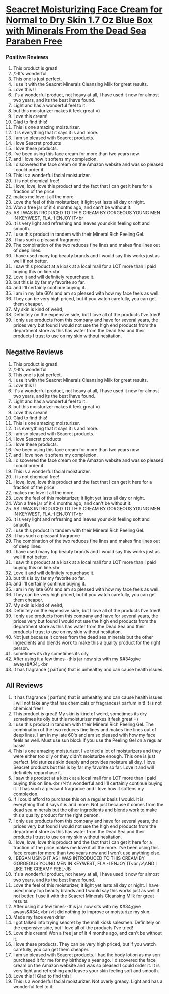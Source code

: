 # [Seacret Moisturizing Face Cream for Normal to Dry Skin 1.7 Oz Blue Box with Minerals From the Dead Sea Paraben Free](https://products.checkmycream.com/products/Seacret-Moisturizing-Face-Cream-for-Normal-to-Dry-Skin-1.7-Oz-Blue-Box-with-Minerals-From-the-Dead-Sea-Paraben-Free.html)

### Positive Reviews

<ol>
      <li>This product is great!</li>
      <li>/&gt;It&#x27;s wonderful</li>
      <li>This one is just perfect.</li>
      <li>I use it with the Seacret Minerals Cleansing Milk for great results.</li>
      <li>Love this !!</li>
      <li>It&#x27;s a wonderful product, not heavy at all, I have used it now for almost two years, and its the best Ihave found.</li>
      <li>Light and has a wonderful feel to it.</li>
      <li>but this moisturizer makes it feek great &#x3D;)</li>
      <li>Love this cream!  </li>
      <li>Glad to find this!</li>
      <li>This is one amazing moisturizer.  </li>
      <li>It is everything that it says it is and more.</li>
      <li>I am so pleased with Seacret products.  </li>
      <li>I love Seacret products</li>
      <li>I love these products.  </li>
      <li>I&#x27;ve been using this face cream for more than two years now</li>
      <li>and I love how it softens my complexion.</li>
      <li>I discovered the face cream on the Amazon website and was so pleased I could order it.  </li>
      <li>This is a wonderful facial moisturizer.  </li>
      <li>It is not chemical free!</li>
      <li>I love, love, love this product and the fact that I can get it here for a fraction of the price</li>
      <li>makes me love it all the more.  </li>
      <li>Love the feel of this moisturizer, it light yet lasts all day or night.  </li>
      <li>Won a free jar of it 4 months ago, and can&#x27;t be without it.</li>
      <li>AS I WAS INTRODUCED TO THIS CREAM BY GORGEOUS YOUNG MEN IN KEYWEST, FLA.-I ENJOY IT&lt;br</li>
      <li>It is very light and refreshing and leaves your skin feeling soft and smooth.</li>
      <li>I use this product in tandem with their Mineral Rich Peeling Gel.</li>
      <li>It has such a pleasant fragrance</li>
      <li>The combination of the two reduces fine lines and makes fine lines out of deep lines.</li>
      <li>I have used many top beauty brands and I would say this works just as well if not better.  </li>
      <li>I saw this product at a kiosk at a local mall for a LOT more than I paid buying this on line.&lt;br</li>
      <li>Love it and will definitely repurchase it.</li>
      <li>but this is by far my favorite so far.  </li>
      <li>and I&#x27;ll certainly continue buying it.  </li>
      <li>I am in my late 60&#x27;s and am so pleased with how my face feels as well.</li>
      <li>They can be very high priced, but if you watch carefully, you can get them cheaper.</li>
      <li>My skin is kind of weird,</li>
      <li>Definitely on the expensive side, but I love all of the products I&#x27;ve tried!</li>
      <li>I only use products from this company and have for several years, the prices very but found I would not use the high end products from the department store as this has water from the Dead Sea and their products I trust to use on my skin without hesitation.</li>
</ol>


<h2>Negative Reviews</h2>
<ol>
<li> This product is great!</li>
<li> /&gt;It&#x27;s wonderful</li>
<li> This one is just perfect.</li>
<li> I use it with the Seacret Minerals Cleansing Milk for great results.</li>
<li> Love this !!</li>
<li> It&#x27;s a wonderful product, not heavy at all, I have used it now for almost two years, and its the best Ihave found.</li>
<li> Light and has a wonderful feel to it.</li>
<li> but this moisturizer makes it feek great &#x3D;)</li>
<li> Love this cream!  </li>
<li> Glad to find this!</li>
<li> This is one amazing moisturizer.  </li>
<li> It is everything that it says it is and more.</li>
<li> I am so pleased with Seacret products.  </li>
<li> I love Seacret products</li>
<li> I love these products.  </li>
<li> I&#x27;ve been using this face cream for more than two years now</li>
<li> and I love how it softens my complexion.</li>
<li> I discovered the face cream on the Amazon website and was so pleased I could order it.  </li>
<li> This is a wonderful facial moisturizer.  </li>
<li> It is not chemical free!</li>
<li> I love, love, love this product and the fact that I can get it here for a fraction of the price</li>
<li> makes me love it all the more.  </li>
<li> Love the feel of this moisturizer, it light yet lasts all day or night.  </li>
<li> Won a free jar of it 4 months ago, and can&#x27;t be without it.</li>
<li> AS I WAS INTRODUCED TO THIS CREAM BY GORGEOUS YOUNG MEN IN KEYWEST, FLA.-I ENJOY IT&lt;br</li>
<li> It is very light and refreshing and leaves your skin feeling soft and smooth.</li>
<li> I use this product in tandem with their Mineral Rich Peeling Gel.</li>
<li> It has such a pleasant fragrance</li>
<li> The combination of the two reduces fine lines and makes fine lines out of deep lines.</li>
<li> I have used many top beauty brands and I would say this works just as well if not better.  </li>
<li> I saw this product at a kiosk at a local mall for a LOT more than I paid buying this on line.&lt;br</li>
<li> Love it and will definitely repurchase it.</li>
<li> but this is by far my favorite so far.  </li>
<li> and I&#x27;ll certainly continue buying it.  </li>
<li> I am in my late 60&#x27;s and am so pleased with how my face feels as well.</li>
<li> They can be very high priced, but if you watch carefully, you can get them cheaper.</li>
<li> My skin is kind of weird,</li>
<li> Definitely on the expensive side, but I love all of the products I&#x27;ve tried!</li>
<li> I only use products from this company and have for several years, the prices very but found I would not use the high end products from the department store as this has water from the Dead Sea and their products I trust to use on my skin without hesitation.</li>
<li> Not just because it comes from the dead sea minerals but the other ingredients and blends work to make this a quality product for the right person.</li>
<li> sometimes its dry sometimes its oily</li>
<li> After using it a few times--this jar now sits with my &amp;#34;give aways&amp;#34;.&lt;br</li>
<li> It has fragrance ( parfum) that is unhealthy and can cause health issues.</li>
</ol>

<h2>All Reviews</h2>

<ol>
    <li> It has fragrance ( parfum) that is unhealthy and can cause health issues. I will not take any that has chemicals or fragrances/ parfum in t! It is not chemical free!</li>
    <li> This product is great! My skin is kind of weird, sometimes its dry sometimes its oily but this moisturizer makes it feek great &#x3D;)</li>
    <li> I use this product in tandem with their Mineral Rich Peeling Gel. The combination of the two reduces fine lines and makes fine lines out of deep lines. I am in my late 60&#x27;s and am so pleased with how my face feels as well. Must use sun block if you use the Peeling Gel on a regular basis!</li>
    <li> This is one amazing moisturizer.  I&#x27;ve tried a lot of moisturizers and they were either too oily or they didn&#x27;t moisturize enough. This one is just perfect. Moisturizes skin deeply and provides moisture all day.  I love Seacret products but this is by far my favorite so far.  Love it and will definitely repurchase it.</li>
    <li> I saw this product at a kiosk at a local mall for a LOT more than I paid buying this on line.&lt;br /&gt;It&#x27;s wonderful and I&#x27;ll certainly continue buying it.  It has such a pleasant fragrance and I love how it softens my complexion.</li>
    <li> If I could afford to purchase this on a regular basis I would. It is everything that it says it is and more. Not just because it comes from the dead sea minerals but the other ingredients and blends work to make this a quality product for the right person.</li>
    <li> I only use products from this company and have for several years, the prices very but found I would not use the high end products from the department store as this has water from the Dead Sea and their products I trust to use on my skin without hesitation.</li>
    <li> I love, love, love this product and the fact that I can get it here for a fraction of the price makes me love it all the more.  I&#x27;ve been using this face cream for more than two years now and I won&#x27;t use anything else.</li>
    <li> I BEGAN USING IT AS I WAS INTRODUCED TO THIS CREAM BY GORGEOUS YOUNG MEN IN KEYWEST, FLA.-I ENJOY IT&lt;br /&gt;\AND I LIKE THE CREAMY FEEL-JB</li>
    <li> It&#x27;s a wonderful product, not heavy at all, I have used it now for almost two years, and its the best Ihave found.</li>
    <li> Love the feel of this moisturizer, it light yet lasts all day or night.  I have used many top beauty brands and I would say this works just as well if not better.  I use it with the Seacret Minerals Cleansing Milk for great results.</li>
    <li> After using it a few times--this jar now sits with my &amp;#34;give aways&amp;#34;.&lt;br /&gt;It did nothing to improve or moisturize my skin.</li>
    <li> Made my face even drier</li>
    <li> I got talked into trying seacret by the mall kiosk salesmen. Definitely on the expensive side, but I love all of the products I&#x27;ve tried!</li>
    <li> Love this cream!  Won a free jar of it 4 months ago, and can&#x27;t be without it.</li>
    <li> I love these products.  They can be very high priced, but if you watch carefully, you can get them cheaper.</li>
    <li> I am so pleased with Seacret products.  I had the body lotion as my son purchased it for me for my birthday a year ago.  I discovered the face cream on the Amazon website and was so pleased I could order it.  It is very light and refreshing and leaves your skin feeling soft and smooth.</li>
    <li> Love this !! Glad to find this!</li>
    <li> This is a wonderful facial moisturizer.  Not overly greasy.  Light and has a wonderful feel to it.</li>
</ol>




